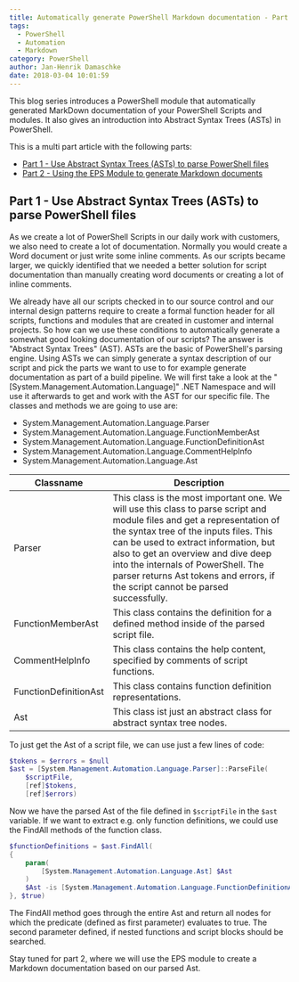 ```yaml
---
title: Automatically generate PowerShell Markdown documentation - Part 1
tags:
  - PowerShell
  - Automation
  - Markdown
category: PowerShell
author: Jan-Henrik Damaschke
date: 2018-03-04 10:01:59
---
```


This blog series introduces a PowerShell module that automatically generated MarkDown documentation of your PowerShell Scripts and modules. It also gives an introduction into Abstract Syntax Trees (ASTs) in PowerShell.

<!-- more -->

This is a multi part article with the following parts:

- [Part 1 - Use Abstract Syntax Trees (ASTs) to parse PowerShell files](https://itinsights.org/Automatically-generate-PowerShell-Markdown-documentation-part-1/)
- [Part 2 - Using the EPS Module to generate Markdown documents](https://itinsights.org/Automatically-generate-PowerShell-Markdown-documentation-part-1/)

## Part 1 - Use Abstract Syntax Trees (ASTs) to parse PowerShell files

As we create a lot of PowerShell Scripts in our daily work with customers, we also need to create a lot of documentation.
Normally you would create a Word document or just write some inline comments. As our scripts became larger, we quickly identified that we needed a better solution for script documentation than manually creating word documents or creating a lot of inline comments.

We already have all our scripts checked in to our source control and our internal design patterns require to create a formal function header for all scripts, functions and modules that are created in customer and internal projects.
So how can we use these conditions to automatically generate a somewhat good looking documentation of our scripts? The answer is "Abstract Syntax Trees" (AST).
ASTs are the basic of PowerShell's parsing engine. Using ASTs we can simply generate a syntax description of our script and pick the parts we want to use to for example generate documentation as part of a build pipeline.
We will first take a look at the "[System.Management.Automation.Language]" .NET Namespace and will use it afterwards to get and work with the AST for our specific file.
The classes and methods we are going to use are:

- System.Management.Automation.Language.Parser
- System.Management.Automation.Language.FunctionMemberAst
- System.Management.Automation.Language.FunctionDefinitionAst
- System.Management.Automation.Language.CommentHelpInfo
- System.Management.Automation.Language.Ast

| Classname             | Description                                                                                                                                                                                                                                                                                                                                                                |
| --------------------- | -------------------------------------------------------------------------------------------------------------------------------------------------------------------------------------------------------------------------------------------------------------------------------------------------------------------------------------------------------------------------- |
| Parser                | This class is the most important one. We will use this class to parse script and module files and get a representation of the syntax tree of the inputs files. This can be used to extract information, but also to get an overview and dive deep into the internals of PowerShell. The parser returns Ast tokens and errors, if the script cannot be parsed successfully. |
| FunctionMemberAst     | This class contains the definition for a defined method inside of the parsed script file.                                                                                                                                                                                                                                                                                  |
| CommentHelpInfo       | This class contains the help content, specified by comments of script functions.                                                                                                                                                                                                                                                                                           |
| FunctionDefinitionAst | This class contains function definition representations.                                                                                                                                                                                                                                                                                                                   |
| Ast                   | This class ist just an abstract class for abstract syntax tree nodes.                                                                                                                                                                                                                                                                                                      |

To just get the Ast of a script file, we can use just a few lines of code:

```powershell
$tokens = $errors = $null
$ast = [System.Management.Automation.Language.Parser]::ParseFile(
    $scriptFile,
    [ref]$tokens,
    [ref]$errors)
```

Now we have the parsed Ast of the file defined in `$scriptFile` in the `$ast` variable.
If we want to extract e.g. only function definitions, we could use the FindAll methods of the function class.

```powershell
$functionDefinitions = $ast.FindAll(
{
    param(
        [System.Management.Automation.Language.Ast] $Ast
    )
    $Ast -is [System.Management.Automation.Language.FunctionDefinitionAst] -and ($PSVersionTable.PSVersion.Major -lt 5 -or $Ast.Parent -isnot [System.Management.Automation.Language.FunctionMemberAst])
}, $true)
```

The FindAll method goes through the entire Ast and return all nodes for which the predicate (defined as first parameter) evaluates to true. The second parameter defined, if nested functions and script blocks should be searched.

Stay tuned for part 2, where we will use the EPS module to create a Markdown documentation based on our parsed Ast.
